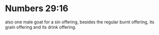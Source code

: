 # Numbers 29:16

also one male goat for a sin offering, besides the regular burnt offering, its grain offering and its drink offering.
